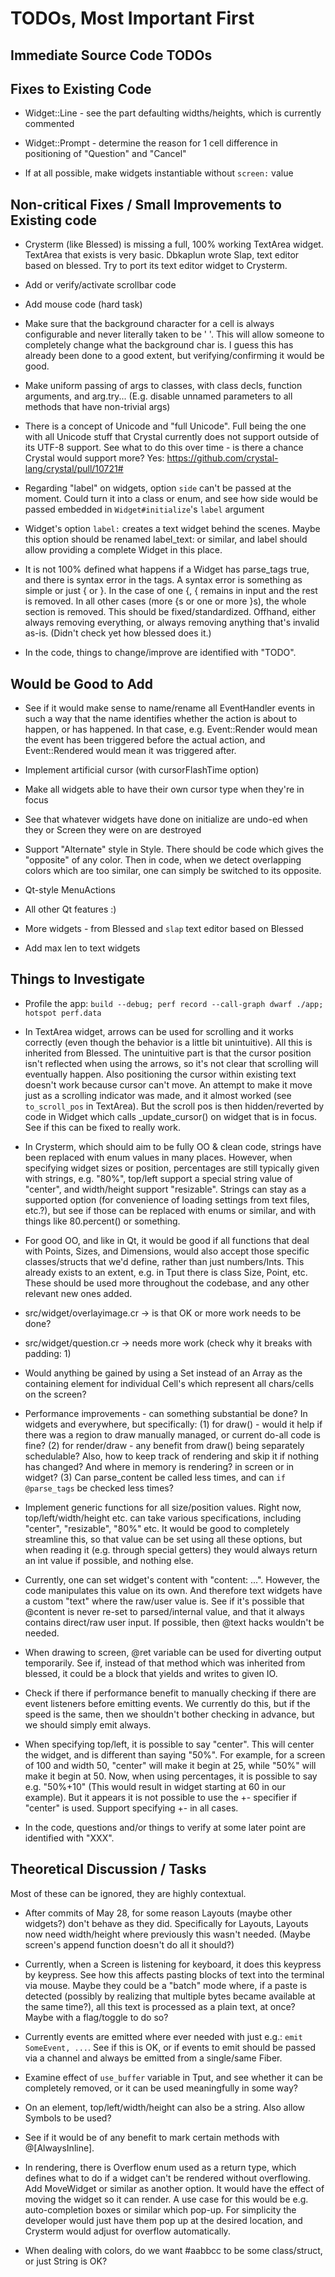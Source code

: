 # TODOs, Most Important First

## Immediate Source Code TODOs

## Fixes to Existing Code

- Widget::Line - see the part defaulting widths/heights, which is currently commented

- Widget::Prompt - determine the reason for 1 cell difference in positioning of "Question" and "Cancel"

- If at all possible, make widgets instantiable without `screen:` value

## Non-critical Fixes / Small Improvements to Existing code

- Crysterm (like Blessed) is missing a full, 100% working TextArea widget. TextArea that exists is very basic. Dbkaplun wrote Slap, text editor based on blessed. Try to port its text editor widget to Crysterm.

- Add or verify/activate scrollbar code

- Add mouse code (hard task)

- Make sure that the background character for a cell is always configurable and never literally taken to be ' '.  This will allow someone to completely change what the background char is. I guess this has already been done to a good extent, but verifying/confirming it would be good.

- Make uniform passing of args to classes, with class decls, function arguments, and arg.try... (E.g. disable unnamed parameters to all methods that have non-trivial args)

- There is a concept of Unicode and "full Unicode". Full being the one with all Unicode stuff that Crystal currently does not support outside of its UTF-8 support. See what to do this over time - is there a chance Crystal would support more? Yes:
https://github.com/crystal-lang/crystal/pull/10721#

- Regarding "label" on widgets, option `side` can't be passed at the moment. Could turn it into a class or enum, and see how side would be passed embedded in `Widget#initialize`'s `label` argument

- Widget's option `label:` creates a text widget behind the scenes. Maybe this option should be renamed label_text: or similar, and label should allow providing a complete Widget in this place.

- It is not 100% defined what happens if a Widget has parse_tags true, and there is syntax error in the tags. A syntax error is something as simple or just { or }. In the case of one {, { remains in input and the rest is removed. In all other cases (more {s or one or more }s), the whole section is removed.  This should be fixed/standardized. Offhand, either always removing everything, or always removing anything that's invalid as-is. (Didn't check yet how blessed does it.)

- In the code, things to change/improve are identified with "TODO".

## Would be Good to Add

- See if it would make sense to name/rename all EventHandler events in such a way that the name identifies whether the action is about to happen, or has happened. In that case, e.g. Event::Render would mean the event has been triggered before the actual action, and Event::Rendered would mean it was triggered after.

- Implement artificial cursor (with cursorFlashTime option)

- Make all widgets able to have their own cursor type when they're in focus

- See that whatever widgets have done on initialize are undo-ed when they or Screen they were on are destroyed

- Support "Alternate" style in Style. There should be code which gives the "opposite" of any color. Then in code, when we detect overlapping colors which are too similar, one can simply be switched to its opposite.

- Qt-style MenuActions

- All other Qt features :)

- More widgets - from Blessed and `slap` text editor based on Blessed

- Add max len to text widgets

## Things to Investigate

- Profile the app: `build --debug; perf record --call-graph dwarf ./app; hotspot perf.data`

- In TextArea widget, arrows can be used for scrolling and it works correctly (even though the behavior is a little bit unintuitive). All this is inherited from Blessed. The unintuitive part is that the cursor position isn't reflected when using the arrows, so it's not clear that scrolling will eventually happen. Also positioning the cursor within existing text doesn't work because cursor can't move. An attempt to make it move just as a scrolling indicator was made, and it almost worked (see `to_scroll_pos` in TextArea). But the scroll pos is then hidden/reverted by code in Widget which calls _update_cursor() on widget that is in focus. See if this can be fixed to really work.

- In Crysterm, which should aim to be fully OO & clean code, strings have been replaced with enum values in many places. However, when specifying widget sizes or position, percentages are still typically given with strings, e.g. "80%", top/left support a special string value of "center", and width/height support "resizable". Strings can stay as a supported option (for convenience of loading settings from text files, etc.?), but see if those can be replaced with enums or similar, and with things like 80.percent() or something.

- For good OO, and like in Qt, it would be good if all functions that deal with Points, Sizes, and Dimensions, would also accept those specific classes/structs that we'd define, rather than just numbers/Ints. This already exists to an extent, e.g. in Tput there is class Size, Point, etc. These should be used more throughout the codebase, and any other relevant new ones added.

- src/widget/overlayimage.cr -> is that OK or more work needs to be done?

- src/widget/question.cr -> needs more work (check why it breaks with padding: 1)

- Would anything be gained by using a Set instead of an Array as the containing element for individual Cell's which represent all chars/cells on the screen?

- Performance improvements - can something substantial be done? In widgets and everywhere, but specifically:
(1) for draw() - would it help if there was a region to draw manually managed, or current do-all code is fine?
(2) for render/draw - any benefit from draw() being separately schedulable? Also, how to keep track of rendering and skip it if nothing has changed? And where in memory is rendering? in screen or in widget?
(3) Can parse_content be called less times, and can `if @parse_tags` be checked less times?

- Implement generic functions for all size/position values. Right now, top/left/width/height etc. can take various specifications, including "center", "resizable", "80%" etc. It would be good to completely streamline this, so that value can be set using all these options, but when reading it (e.g. through special getters) they would always return an int value if possible, and nothing else.

- Currently, one can set widget's content with "content: ...". However, the code manipulates this value on its own. And therefore text widgets have a custom "text" where the raw/user value is. See if it's possible that @content is never re-set to parsed/internal value, and that it always contains direct/raw user input. If possible, then @text hacks wouldn't be needed.

- When drawing to screen, @ret variable can be used for diverting output temporarily. See if, instead of that method which was inherited from blessed, it could be a block that yields and writes to given IO.

- Check if there if performance benefit to manually checking if there are event listeners before emitting events. We currently do this, but if the speed is the same, then we shouldn't bother checking in advance, but we should simply emit always.

- When specifying top/left, it is possible to say "center". This will center the widget, and is different than saying "50%". For example, for a screen of 100 and width 50, "center" will make it begin at 25, while "50%" will make it begin at 50. Now, when using percentages, it is possible to say e.g. "50%+10" (This would result in widget starting at 60 in our example). But it appears it is not possible to use the +- specifier if "center" is used. Support specifying +- in all cases.

- In the code, questions and/or things to verify at some later point are identified with "XXX".

## Theoretical Discussion / Tasks

Most of these can be ignored, they are highly contextual.

- After commits of May 28, for some reason Layouts (maybe other widgets?) don't behave as they did. Specifically for Layouts, Layouts now need width/height where previously this wasn't needed. (Maybe screen's append function doesn't do all it should?)

- Currently, when a Screen is listening for keyboard, it does this keypress by keypress. See how this affects pasting blocks of text into the terminal via mouse. Maybe they could be a "batch" mode where, if a paste is detected (possibly by realizing that multiple bytes became available at the same time?), all this text is processed as a plain text, at once? Maybe with a flag/toggle to do so?

- Currently events are emitted where ever needed with just e.g.: `emit SomeEvent, ...`.  See if this is OK, or if events to emit should be passed via a channel and always be emitted from a single/same Fiber.

- Examine effect of `use_buffer` variable in Tput, and see whether it can be completely removed, or it can be used meaningfully in some way?

- On an element, top/left/width/height can also be a string. Also allow Symbols to be used?

- See if it would be of any benefit to mark certain methods with @[AlwaysInline].

- In rendering, there is Overflow enum used as a return type, which defines what to do if a widget can't be rendered without overflowing. Add MoveWidget or similar as another option. It would have the effect of moving the widget so it can render. A use case for this would be e.g. auto-completion boxes or similar which pop-up. For simplicity the developer would just have them pop up at the desired location, and Crysterm would adjust for overflow automatically.

- When dealing with colors, do we want #aabbcc to be some class/struct, or just String is OK?
